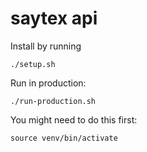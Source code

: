 # saytex api

Install by running

`./setup.sh`

Run in production:

`./run-production.sh`

You might need to do this first:

`source venv/bin/activate`
